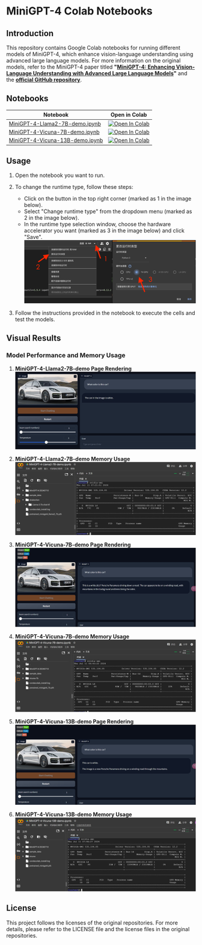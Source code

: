 # MiniGPT-4 Colab Notebooks

## Introduction

This repository contains Google Colab notebooks for running different models of MiniGPT-4, which enhance vision-language understanding using advanced large language models. For more information on the original models, refer to the MiniGPT-4 paper titled **"[MiniGPT-4: Enhancing Vision-Language Understanding with Advanced Large Language Models](https://arxiv.org/abs/2304.10592)"** and the **[official GitHub repository](https://github.com/Vision-CAIR/MiniGPT-4)**.


## Notebooks

| Notebook | Open in Colab |
|----------|---------------|
| [MiniGPT-4-Llama2-7B-demo.ipynb](MiniGPT-4-Llama2-7B-demo.ipynb) | [![Open In Colab](https://colab.research.google.com/assets/colab-badge.svg)](https://colab.research.google.com/drive/1Zg4h9pMSZldv7QFZa6gTWLrApLcrgYa3) |
| [MiniGPT-4-Vicuna-7B-demo.ipynb](MiniGPT-4-Vicuna-7B-demo.ipynb) | [![Open In Colab](https://colab.research.google.com/assets/colab-badge.svg)](https://colab.research.google.com/drive/15CKdb75ICYfSgyY0v94vARHNlsNcyh3p) |
| [MiniGPT-4-Vicuna-13B-demo.ipynb](MiniGPT-4-Vicuna-13B-demo.ipynb) | [![Open In Colab](https://colab.research.google.com/assets/colab-badge.svg)](https://colab.research.google.com/drive/1Ep8IXsuLSgXkA4Z9QBx2604i9-Q-3NiP) |


## Usage

1. Open the notebook you want to run.
2. To change the runtime type, follow these steps:
   
   - Click on the button in the top right corner (marked as 1 in the image below).
   - Select "Change runtime type" from the dropdown menu (marked as 2 in the image below).
   - In the runtime type selection window, choose the hardware accelerator you want (marked as 3 in the image below) and click "Save".
   ![change the runtime type](image/runtime.png)
3. Follow the instructions provided in the notebook to execute the cells and test the models.



## Visual Results

### Model Performance and Memory Usage

1. **MiniGPT-4-Llama2-7B-demo Page Rendering**
    ![MiniGPT-4-Llama2-7B-demo Page Rendering](image/MiniGPT-4-Llama2-7B-demo.jpg)

2. **MiniGPT-4-Llama2-7B-demo Memory Usage**
    ![MiniGPT-4-Llama2-7B-demo Memory Usage](image/MiniGPT-4-Llama2-7B-demo-Memory.jpg)

3. **MiniGPT-4-Vicuna-7B-demo Page Rendering**
    ![MiniGPT-4-Vicuna-7B-demo Page Rendering](image/MiniGPT-4-Vicuna-7B-demo.jpg)

4. **MiniGPT-4-Vicuna-7B-demo Memory Usage**
    ![MiniGPT-4-Vicuna-7B-demo Memory Usage](image/MiniGPT-4-Vicuna-7B-demo-Memory.jpg)

5. **MiniGPT-4-Vicuna-13B-demo Page Rendering**
    ![MiniGPT-4-Vicuna-13B-demo Page Rendering](image/MiniGPT-4-Vicuna-13B-demo.jpg)

6. **MiniGPT-4-Vicuna-13B-demo Memory Usage**
    ![MiniGPT-4-Vicuna-13B-demo Memory Usage](image/MiniGPT-4-Vicuna-13B-demo-Memory.jpg)



## License

This project follows the licenses of the original repositories. For more details, please refer to the LICENSE file and the license files in the original repositories.
